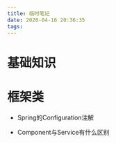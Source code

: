 ```yaml
---
title: 临时笔记
date: 2020-04-16 20:36:35
tags:
---
```


# 基础知识

# 框架类

- Spring的Configuration注解

- Component与Service有什么区别
